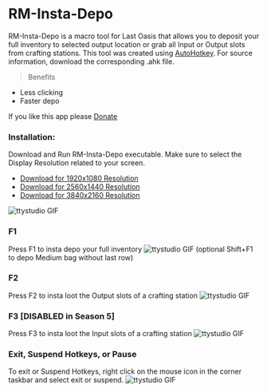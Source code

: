 # RM-Insta-Depo

RM-Insta-Depo is a macro tool for Last Oasis that allows you to deposit your full inventory to selected output location or grab all Input or Output slots from crafting stations.
This tool was created using [AutoHotkey](https://www.autohotkey.com/). For source information, download the corresponding .ahk file.

> Benefits

- Less clicking
- Faster depo

If you like this app please [Donate](https://www.paypal.me/rm519)

### Installation:
Download and Run RM-Insta-Depo executable. Make sure to select the Display Resolution related to your screen.

- [Download for 1920x1080 Resolution](https://github.com/Arman519/RM-Insta-Depo/raw/main/RM-Insta-Depo_1920x1080_S5.exe)
- [Download for 2560x1440 Resolution](https://github.com/Arman519/RM-Insta-Depo/raw/main/RM-Insta-Depo_2560x1440_S5.exe)
- [Download for 3840x2160 Resolution](https://github.com/Arman519/RM-Insta-Depo/raw/main/RM-Insta-Depo_3840x2160_S5.exe)

![ttystudio GIF](http://g.recordit.co/Yyys4evPKJ.gif)

### F1
Press F1 to insta depo your full inventory
![ttystudio GIF](http://g.recordit.co/kxAM6777P0.gif)
(optional Shift+F1 to depo Medium bag without last row)

### F2
Press F2 to insta loot the Output slots of a crafting station
![ttystudio GIF](http://g.recordit.co/Nj2zRRnlEY.gif)

### F3 [DISABLED in Season 5]
Press F3 to insta loot the Input slots of a crafting station
![ttystudio GIF](http://g.recordit.co/74FQrEFXFQ.gif)

### Exit, Suspend Hotkeys, or Pause
To exit or Suspend Hotkeys, right click on the mouse icon in the corner taskbar and select exit or suspend.
![ttystudio GIF](http://g.recordit.co/NtB9M28sVv.gif)
